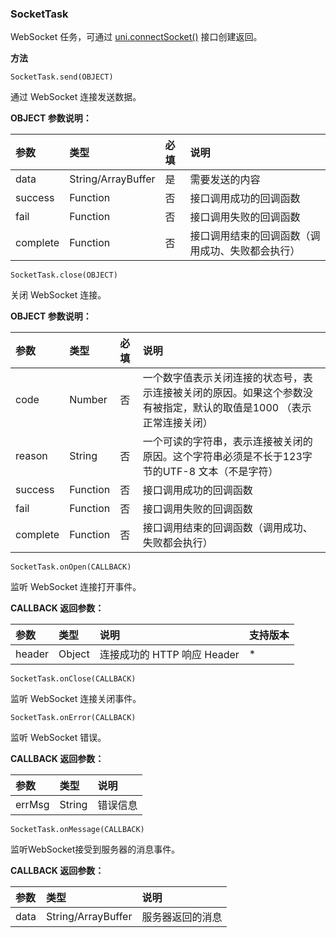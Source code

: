 ### SocketTask
WebSocket 任务，可通过 [uni.connectSocket()](/api/request/websocket?id=uniconnectsocketobject) 接口创建返回。

**方法**

``SocketTask.send(OBJECT)``

通过 WebSocket 连接发送数据。

**OBJECT 参数说明：**

|参数|类型|必填|说明|
|:-|:-|:-|:-|
|data|String/ArrayBuffer|是|需要发送的内容|
|success|Function|否|接口调用成功的回调函数|
|fail|Function|否|接口调用失败的回调函数|
|complete|Function|否|接口调用结束的回调函数（调用成功、失败都会执行）|


``SocketTask.close(OBJECT)``

关闭 WebSocket 连接。

**OBJECT 参数说明：**

|参数|类型|必填|说明|
|:-|:-|:-|:-|
|code|Number|否|一个数字值表示关闭连接的状态号，表示连接被关闭的原因。如果这个参数没有被指定，默认的取值是1000 （表示正常连接关闭）|
|reason|String|否|一个可读的字符串，表示连接被关闭的原因。这个字符串必须是不长于123字节的UTF-8 文本（不是字符）|
|success|Function|否|接口调用成功的回调函数|
|fail|Function|否|接口调用失败的回调函数|
|complete|Function|否|接口调用结束的回调函数（调用成功、失败都会执行）|

``SocketTask.onOpen(CALLBACK)``

监听 WebSocket 连接打开事件。

**CALLBACK 返回参数：**

|参数|类型|说明|支持版本|
|:-|:-|:-|:-|
|header|Object|连接成功的 HTTP 响应 Header|*|

``SocketTask.onClose(CALLBACK)``

监听 WebSocket 连接关闭事件。

``SocketTask.onError(CALLBACK)``

监听 WebSocket 错误。

**CALLBACK 返回参数：**

|参数|类型|说明|
|:-|:-|:-|
|errMsg|String|错误信息|

``SocketTask.onMessage(CALLBACK)``

监听WebSocket接受到服务器的消息事件。

**CALLBACK 返回参数：**

|参数|类型|说明|
|:-|:-|:-|
|data|String/ArrayBuffer|服务器返回的消息|